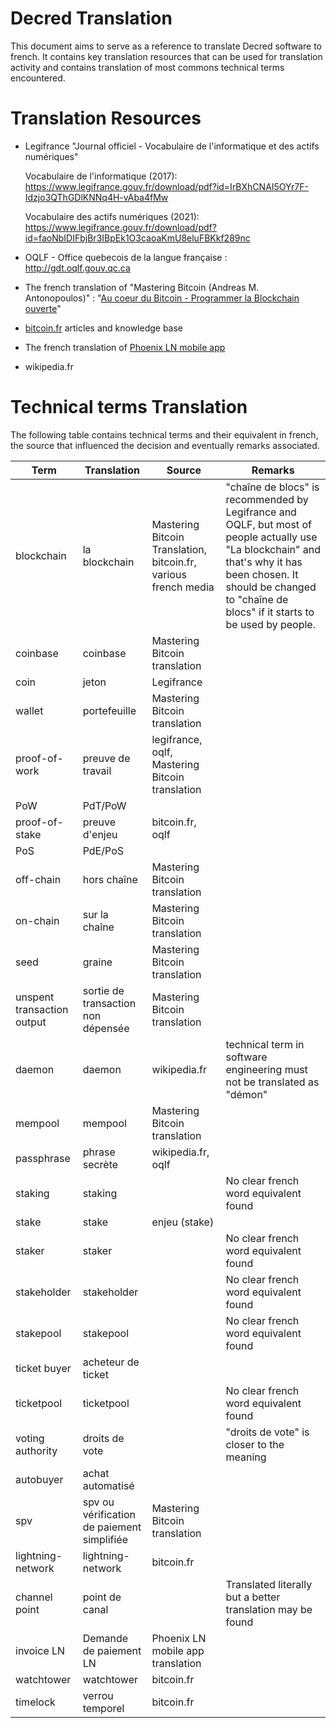 # Decred Translation

This document aims to serve as a reference to translate Decred software to french.
It contains key translation resources that can be used for translation activity and contains translation of most commons technical terms encountered.

# Translation Resources
* Legifrance "Journal officiel - Vocabulaire de l'informatique et des actifs numériques"

  Vocabulaire de l'informatique (2017): https://www.legifrance.gouv.fr/download/pdf?id=IrBXhCNAI5OYr7F-Idzjo3QThGDlKNNq4H-vAba4fMw

  Vocabulaire des actifs numériques (2021): https://www.legifrance.gouv.fr/download/pdf?id=faoNbIDIFbjBr3IBpEk1O3caoaKmU8eluFBKkf289nc
  
* OQLF - Office quebecois de la langue française : http://gdt.oqlf.gouv.qc.ca

* The french translation of "Mastering Bitcoin (Andreas M. Antonopoulos)" : "[Au coeur du Bitcoin - Programmer la Blockchain ouverte](https://www.oreilly.com/library/view/au-cur-du/9782412037454/)"
* [bitcoin.fr](https://www.bitcoin.fr) articles and knowledge base
* The french translation of [Phoenix LN mobile app](https://github.com/ACINQ/phoenix)
* wikipedia.fr

# Technical terms Translation

The following table contains technical terms and their equivalent in french, the source that influenced the decision and eventually remarks associated.

| Term | Translation                                | Source | Remarks |
|----|--------------------------------------------|---|----|
|blockchain | la blockchain                              |Mastering Bitcoin Translation, bitcoin.fr, various french media|"chaîne de blocs" is recommended by Legifrance and OQLF, but most of people actually use "La blockchain" and that's why it has been chosen. It should be changed to "chaîne de blocs" if it starts to be used by people. |
|coinbase| coinbase                                   |Mastering Bitcoin translation||
|coin| jeton                                      |Legifrance|
|wallet| portefeuille                               |Mastering Bitcoin translation|
|proof-of-work | preuve de travail                          |legifrance, oqlf, Mastering Bitcoin translation|
|PoW | PdT/PoW                                    ||
|proof-of-stake | preuve d'enjeu                             | bitcoin.fr, oqlf|
|PoS | PdE/PoS                                    ||
|off-chain| hors chaîne                                |Mastering Bitcoin translation|
|on-chain | sur la chaîne                              |Mastering Bitcoin translation|
|seed| graine                                     |Mastering Bitcoin translation|
|unspent transaction output| sortie de transaction non dépensée         |Mastering Bitcoin translation |
|daemon| daemon                                     |wikipedia.fr|technical term in software engineering must not be translated as "démon"|
|mempool| mempool                                    |Mastering Bitcoin translation|
|passphrase| phrase secrète                             |wikipedia.fr, oqlf|
|staking| staking                                    | |No clear french word equivalent found|
|stake| stake                                      |enjeu (stake)||
|staker| staker                                     | |No clear french word equivalent found|
|stakeholder| stakeholder                                | |No clear french word equivalent found|
|stakepool| stakepool                                  | |No clear french word equivalent found|
|ticket buyer| acheteur de ticket                         ||
|ticketpool| ticketpool                                 | |No clear french word equivalent found|
|voting authority| droits de vote                             | |"droits de vote" is closer to the meaning|
|autobuyer| achat automatisé     ||
|spv| spv ou vérification de paiement simplifiée |Mastering Bitcoin translation|
|lightning-network | lightning-network                          |bitcoin.fr |
|channel point| point de canal                             | |Translated literally but a better translation may be found|
|invoice LN| Demande de paiement LN                     |Phoenix LN mobile app translation |
|watchtower| watchtower                                 |bitcoin.fr|
|timelock| verrou temporel                            |bitcoin.fr|
